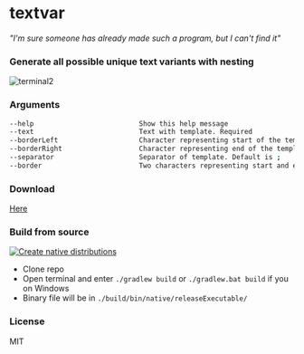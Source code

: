 # textvar
*"I'm sure someone has already made such a program, but I can't find it"*
### Generate all possible unique text variants with nesting 

![terminal2](https://user-images.githubusercontent.com/47672780/213028782-6566b29f-40a5-4bd5-a218-a360f2ebba05.gif)


### Arguments
```bash
--help                          Show this help message
--text                          Text with template. Required
--borderLeft                    Character representing start of the template border. Default is [
--borderRight                   Character representing end of the template border. Default is ]
--separator                     Separator of template. Default is ;
--border                        Two characters representing start and end of the border. "--border {}" equals to "--borderLeft { --borderRight }"
```

### Download
[Here](https://github.com/DareFox/textvar/releases/latest)

### Build from source
[![Create native distributions](https://github.com/DareFox/textvar/actions/workflows/nativeBuild.yml/badge.svg)](https://github.com/DareFox/textvar/actions/workflows/nativeBuild.yml)
- Clone repo
- Open terminal and enter `./gradlew build` or `./gradlew.bat build` if you on Windows
- Binary file will be in `./build/bin/native/releaseExecutable/`

### License
MIT
